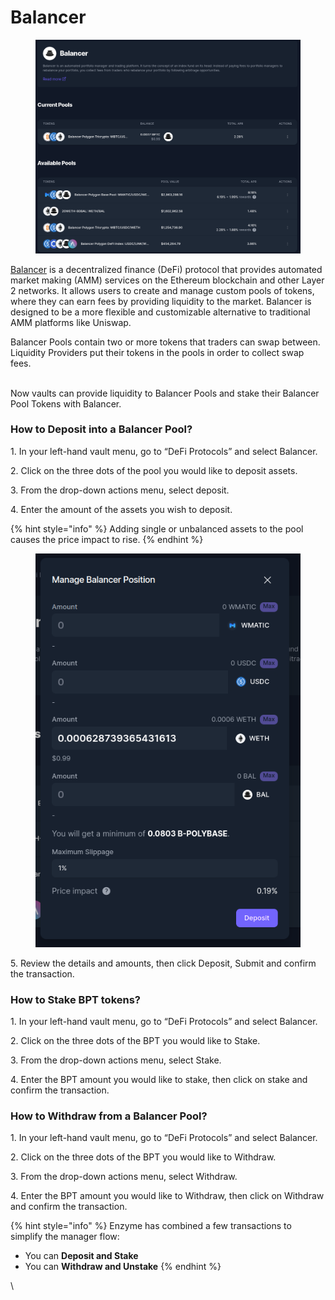 # Balancer

<figure><img src="../../../.gitbook/assets/balancer.png" alt=""><figcaption></figcaption></figure>

[Balancer](https://app.balancer.fi/) is a decentralized finance (DeFi) protocol that provides automated market making (AMM) services on the Ethereum blockchain and other Layer 2 networks. It allows users to create and manage custom pools of tokens, where they can earn fees by providing liquidity to the market. Balancer is designed to be a more flexible and customizable alternative to traditional AMM platforms like Uniswap.

Balancer Pools contain two or more tokens that traders can swap between. Liquidity Providers put their tokens in the pools in order to collect swap fees.

\
Now vaults can provide liquidity to Balancer Pools and stake their Balancer Pool Tokens with Balancer.

### How to Deposit into a Balancer Pool?

1\. In your left-hand vault menu, go to “DeFi Protocols” and select Balancer.

2\. Click on the three dots of the pool you would like to deposit assets.

3\. From the drop-down actions menu, select deposit.

4\. Enter the amount of the assets you wish to deposit.

{% hint style="info" %}
Adding single or unbalanced assets to the pool causes the price impact to rise.
{% endhint %}

<figure><img src="../../../.gitbook/assets/deposit.png" alt=""><figcaption></figcaption></figure>

5\. Review the details and amounts, then click Deposit, Submit and confirm the transaction.

### How to Stake BPT tokens?

1\. In your left-hand vault menu, go to “DeFi Protocols” and select Balancer.

2\. Click on the three dots of the BPT you would like to Stake.

3\. From the drop-down actions menu, select Stake.

4\. Enter the BPT amount you would like to stake, then click on stake and confirm the transaction.

### How to Withdraw from a Balancer Pool?

1\. In your left-hand vault menu, go to “DeFi Protocols” and select Balancer.

2\. Click on the three dots of the BPT you would like to Withdraw.

3\. From the drop-down actions menu, select Withdraw.

4\. Enter the BPT amount you would like to Withdraw, then click on Withdraw and confirm the transaction.

{% hint style="info" %}
Enzyme has combined a few transactions to simplify the manager flow:

* You can **Deposit and Stake**
* You can **Withdraw and Unstake**
{% endhint %}

\\
